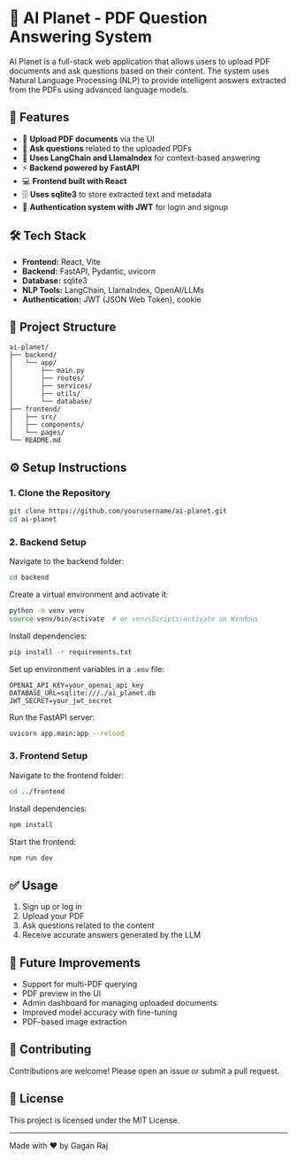 # 🧠 AI Planet - PDF Question Answering System

AI Planet is a full-stack web application that allows users to upload PDF documents and ask questions based on their content. The system uses Natural Language Processing (NLP) to provide intelligent answers extracted from the PDFs using advanced language models.

## 🚀 Features

- 📄 **Upload PDF documents** via the UI  
- 🤖 **Ask questions** related to the uploaded PDFs  
- 🧠 **Uses LangChain and LlamaIndex** for context-based answering  
- ⚡ **Backend powered by FastAPI**  
- 💻 **Frontend built with React**  
- 🗄️ **Uses sqlite3** to store extracted text and metadata  
- 🔐 **Authentication system with JWT** for login and signup  

## 🛠️ Tech Stack

- **Frontend:** React, Vite  
- **Backend:** FastAPI, Pydantic, uvicorn  
- **Database:** sqlite3  
- **NLP Tools:** LangChain, LlamaIndex, OpenAI/LLMs  
- **Authentication:** JWT (JSON Web Token), cookie  

## 📂 Project Structure

```plaintext
ai-planet/
├── backend/
│   └── app/
│       ├── main.py
│       ├── routes/
│       ├── services/
│       ├── utils/
│       └── database/
├── frontend/
│   ├── src/
│   ├── components/
│   └── pages/
└── README.md
```

## ⚙️ Setup Instructions

### 1. Clone the Repository

```bash
git clone https://github.com/yourusername/ai-planet.git
cd ai-planet
```

### 2. Backend Setup

Navigate to the backend folder:

```bash
cd backend
```

Create a virtual environment and activate it:

```bash
python -m venv venv
source venv/bin/activate  # or venv\Scripts\activate on Windows
```

Install dependencies:

```bash
pip install -r requirements.txt
```

Set up environment variables in a `.env` file:

```
OPENAI_API_KEY=your_openai_api_key
DATABASE_URL=sqlite:///./ai_planet.db
JWT_SECRET=your_jwt_secret
```

Run the FastAPI server:

```bash
uvicorn app.main:app --reload
```

### 3. Frontend Setup

Navigate to the frontend folder:

```bash
cd ../frontend
```

Install dependencies:

```bash
npm install
```

Start the frontend:

```bash
npm run dev
```

## ✅ Usage

1. Sign up or log in  
2. Upload your PDF  
3. Ask questions related to the content  
4. Receive accurate answers generated by the LLM  

## 📌 Future Improvements

- Support for multi-PDF querying  
- PDF preview in the UI  
- Admin dashboard for managing uploaded documents  
- Improved model accuracy with fine-tuning  
- PDF-based image extraction  

## 🤝 Contributing

Contributions are welcome! Please open an issue or submit a pull request.

## 📜 License

This project is licensed under the MIT License.

---

Made with ❤️ by Gagan Raj
